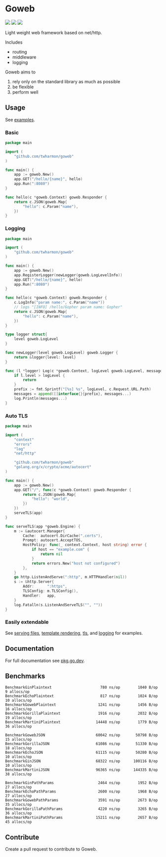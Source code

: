 # Goweb

![](https://github.com/twharmon/goweb/workflows/Test/badge.svg) [![](https://goreportcard.com/badge/github.com/twharmon/goweb)](https://goreportcard.com/report/github.com/twharmon/goweb) [![](https://gocover.io/_badge/github.com/twharmon/goweb)](https://gocover.io/github.com/twharmon/goweb)

Light weight web framework based on net/http.

Includes
- routing
- middleware
- logging

Goweb aims to
1. rely only on the standard library as much as possible
2. be flexible
3. perform well

## Usage
See [examples](https://github.com/twharmon/goweb/tree/master/examples).

### Basic
```go
package main

import (
	"github.com/twharmon/goweb"
)

func main() {
    app := goweb.New()
    app.GET("/hello/{name}", hello)
    app.Run(":8080")
}

func hello(c *goweb.Context) goweb.Responder {
    return c.JSON(goweb.Map{
        "hello": c.Param("name"),
    })
}
```

### Logging
```go
package main

import (
	"github.com/twharmon/goweb"
)

func main() {
    app := goweb.New()
	app.RegisterLogger(newLogger(goweb.LogLevelInfo))
    app.GET("/hello/{name}", hello)
    app.Run(":8080")
}

func hello(c *goweb.Context) goweb.Responder {
    c.LogInfo("param name:", c.Param("name"))
    // logs "[INFO] /hello/Gopher param name: Gopher"
    return c.JSON(goweb.Map{
        "hello": c.Param("name"),
    })
}

type logger struct{
	level goweb.LogLevel
}

func newLogger(level goweb.LogLevel) goweb.Logger {
	return &logger{level: level}
}

func (l *logger) Log(c *goweb.Context, logLevel goweb.LogLevel, messages ...interface{}) {
	if l.level > logLevel {
		return
	}
	prefix := fmt.Sprintf("[%s] %s", logLevel, c.Request.URL.Path)
	messages = append([]interface{}{prefix}, messages...)
	log.Println(messages...)
}
```

### Auto TLS
```go
package main

import (
	"context"
	"errors"
	"log"
	"net/http"

	"github.com/twharmon/goweb"
	"golang.org/x/crypto/acme/autocert"
)

func main() {
	app := goweb.New()
	app.GET("/", func(c *goweb.Context) goweb.Responder {
		return c.JSON(goweb.Map{
			"hello": "world",
		})
	})
	serveTLS(app)
}

func serveTLS(app *goweb.Engine) {
	m := &autocert.Manager{
		Cache:  autocert.DirCache(".certs"),
		Prompt: autocert.AcceptTOS,
		HostPolicy: func(_ context.Context, host string) error {
			if host == "example.com" {
				return nil
			}
			return errors.New("host not configured")
		},
	}
	go http.ListenAndServe(":http", m.HTTPHandler(nil))
	s := &http.Server{
		Addr:      ":https",
		TLSConfig: m.TLSConfig(),
		Handler:   app,
	}
	log.Fatalln(s.ListenAndServeTLS("", ""))
}
```

### Easily extendable
See [serving files](https://github.com/twharmon/goweb/tree/master/examples/files), [template rendering](https://github.com/twharmon/goweb/tree/master/examples/templates), [tls](https://github.com/twharmon/goweb/tree/master/examples/tls), and [logging](https://github.com/twharmon/goweb/tree/master/examples/logging) for examples.

## Documentation
For full documentation see [pkg.go.dev](https://pkg.go.dev/github.com/twharmon/goweb).

## Benchmarks
```
BenchmarkGinPlaintext        	 	       780 ns/op	    1040 B/op	       9 allocs/op
BenchmarkEchoPlaintext       	 	       817 ns/op	    1024 B/op	      10 allocs/op
BenchmarkGowebPlaintext      	  	      1241 ns/op	    1456 B/op	      16 allocs/op
BenchmarkGorillaPlaintext    	  	      1916 ns/op	    2032 B/op	      19 allocs/op
BenchmarkMartiniPlaintext    	   	     14448 ns/op	    1779 B/op	      36 allocs/op

BenchmarkGowebJSON           	   	     60042 ns/op	   50798 B/op	      15 allocs/op
BenchmarkGorillaJSON         	   	     61086 ns/op	   51330 B/op	      18 allocs/op
BenchmarkEchoJSON            	   	     61115 ns/op	   50280 B/op	      10 allocs/op
BenchmarkGinJSON             	   	     68322 ns/op	  100116 B/op	      10 allocs/op
BenchmarkMartiniJSON         	   	     96365 ns/op	  144335 B/op	      38 allocs/op

BenchmarkGinPathParams       	  	      2464 ns/op	    1952 B/op	      27 allocs/op
BenchmarkEchoPathParams      	  	      2600 ns/op	    1968 B/op	      27 allocs/op
BenchmarkGowebPathParams     	  	      3591 ns/op	    2673 B/op	      35 allocs/op
BenchmarkGorillaPathParams   	  	      4220 ns/op	    3265 B/op	      36 allocs/op
BenchmarkMartiniPathParams   	   	     15211 ns/op	    2657 B/op	      45 allocs/op
```

## Contribute
Create a pull request to contribute to Goweb.
